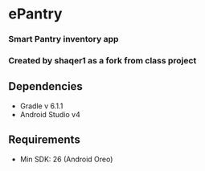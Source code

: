 # ePantry

### Smart Pantry inventory app
### Created by shaqer1 as a fork from class project 

## Dependencies
- Gradle v 6.1.1
- Android Studio v4

## Requirements
- Min SDK: 26 (Android Oreo)
